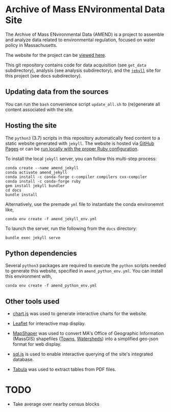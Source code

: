 # Archive of Mass ENvironmental Data Site

The Archive of Mass ENvironmental Data (AMEND) is a project to assemble and analyze data related to environmental regulation, focused on water policy in Massachusetts.

The website for the project can be [viewed here](https://nesanders.github.io/MAenvironmentaldata/).

This git repository contains code for data acquisition (see `get_data` subdirectory), analysis (see analysis subdirectory), and the [`jekyll`](https://jekyllrb.com/) site for this project (see docs subdirectory).


## Updating data from the sources

You can run the `bash` convenience script `update_all.sh` to (re)generate all content associated with the site.

## Hosting the site

The `python3` (3.7) scripts in this repository automatically feed content to a static website generated with `jekyll`.  The website is hosted via [GitHub Pages](https://help.github.com/articles/using-jekyll-as-a-static-site-generator-with-github-pages/) or can be [run locally with the proper Ruby configuration](https://help.github.com/articles/setting-up-your-github-pages-site-locally-with-jekyll/).

To install the local `jekyll` server, you can follow this multi-step process:

```
conda create --name amend_jekyll
conda activate amend_jekyll
conda install -c conda-forge c-compiler compilers cxx-compiler
conda install -c conda-forge ruby
gem install jekyll bundler
cd docs
bundle install
```

Alternatively, use the premade `yml` file to instantiate the conda environemnt like,

```
conda env create -f amend_jekyll_env.yml
```

To launch the server, run the following from the `docs` directory:

```
bundle exec jekyll serve
```

## Python dependencies

Several `python3` packages are required to execute the `python` scripts needed to generate this website, specified in `amend_python_env.yml`. You can install this environment with,

```
conda env create -f amend_python_env.yml
```


## Other tools used

* [chart.js](http://www.chartjs.org/) was used to generate interactive charts for the website.

* [Leaflet](http://leafletjs.com) for interactive map display.

* [MapShaper](http://mapshaper.org/) was used to convert MA's Office of Geographic Information (MassGIS) shapefiles ([Towns](http://www.mass.gov/anf/research-and-tech/it-serv-and-support/application-serv/office-of-geographic-information-massgis/datalayers/townsurvey.html), [Watersheds](http://www.mass.gov/anf/research-and-tech/it-serv-and-support/application-serv/office-of-geographic-information-massgis/datalayers/watrshds.html)) into a simplified geo-json format for web display.

* [sql.js](https://github.com/kripken/sql.js/blob/master/README.md) is used to enable interactive querying of the site's integrated database.

* [Tabula](http://tabula.technology/) was used to extract tables from PDF files. 



# TODO
* Take average over nearby census blocks
